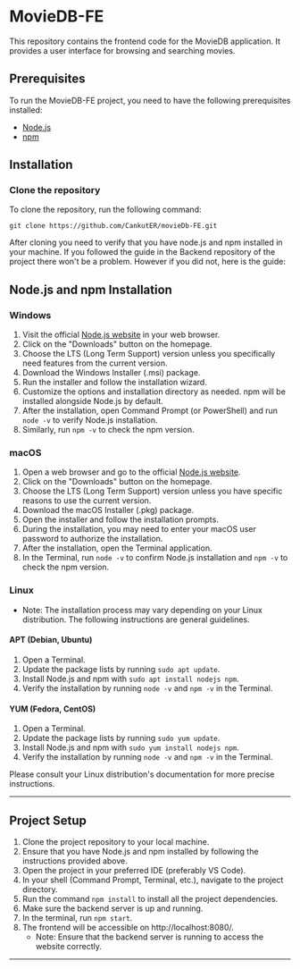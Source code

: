 # MovieDB-FE

This repository contains the frontend code for the MovieDB application. It provides a user interface for browsing and searching movies.

## Prerequisites

To run the MovieDB-FE project, you need to have the following prerequisites installed:

- [Node.js](https://nodejs.org)
- [npm](https://www.npmjs.com/)

## Installation

### Clone the repository

To clone the repository, run the following command:

```shell
git clone https://github.com/CankutER/movieDb-FE.git
```

After cloning you need to verify that you have node.js and npm installed in your machine. If you followed the guide in the Backend repository of the project there won't be a problem. However if you did not, here is the guide:

## Node.js and npm Installation

### Windows

1. Visit the official [Node.js website](https://nodejs.org) in your web browser.
2. Click on the "Downloads" button on the homepage.
3. Choose the LTS (Long Term Support) version unless you specifically need features from the current version.
4. Download the Windows Installer (.msi) package.
5. Run the installer and follow the installation wizard.
6. Customize the options and installation directory as needed. npm will be installed alongside Node.js by default.
7. After the installation, open Command Prompt (or PowerShell) and run `node -v` to verify Node.js installation.
8. Similarly, run `npm -v` to check the npm version.

### macOS

1. Open a web browser and go to the official [Node.js website](https://nodejs.org).
2. Click on the "Downloads" button on the homepage.
3. Choose the LTS (Long Term Support) version unless you have specific reasons to use the current version.
4. Download the macOS Installer (.pkg) package.
5. Open the installer and follow the installation prompts.
6. During the installation, you may need to enter your macOS user password to authorize the installation.
7. After the installation, open the Terminal application.
8. In the Terminal, run `node -v` to confirm Node.js installation and `npm -v` to check the npm version.

### Linux

- Note: The installation process may vary depending on your Linux distribution. The following instructions are general guidelines.

#### APT (Debian, Ubuntu)

1. Open a Terminal.
2. Update the package lists by running `sudo apt update`.
3. Install Node.js and npm with `sudo apt install nodejs npm`.
4. Verify the installation by running `node -v` and `npm -v` in the Terminal.

#### YUM (Fedora, CentOS)

1. Open a Terminal.
2. Update the package lists by running `sudo yum update`.
3. Install Node.js and npm with `sudo yum install nodejs npm`.
4. Verify the installation by running `node -v` and `npm -v` in the Terminal.

Please consult your Linux distribution's documentation for more precise instructions.

---

## Project Setup

1. Clone the project repository to your local machine.
2. Ensure that you have Node.js and npm installed by following the instructions provided above.
3. Open the project in your preferred IDE (preferably VS Code).
4. In your shell (Command Prompt, Terminal, etc.), navigate to the project directory.
5. Run the command `npm install` to install all the project dependencies.
6. Make sure the backend server is up and running.
7. In the terminal, run `npm start`.
8. The frontend will be accessible on http://localhost:8080/.
   - Note: Ensure that the backend server is running to access the website correctly.

---
